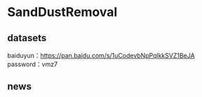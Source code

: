 # SandDustRemoval

## datasets

baiduyun：https://pan.baidu.com/s/1uCodevbNpPqlkkSVZ1BeJA 
password：vmz7 

## news

